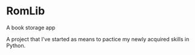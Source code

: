 # RomLib
A book storage app

A project that I've started as means to pactice my newly acquired skills in Python.

